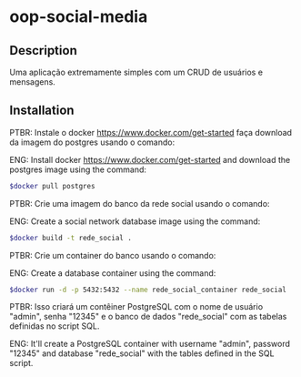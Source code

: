 # oop-social-media

## Description
Uma aplicação extremamente simples com um CRUD de usuários e mensagens.

## Installation
PTBR: Instale o docker https://www.docker.com/get-started
faça download da imagem do postgres usando o comando:

ENG: Install docker https://www.docker.com/get-started and download the postgres image using the command:
```bash
$docker pull postgres
```
PTBR: Crie uma imagem do banco da rede social usando o comando:

ENG: Create a social network database image using the command:
```bash
$docker build -t rede_social .
```
PTBR: Crie um container do banco usando o comando:

ENG: Create a database container using the command:
```bash
$docker run -d -p 5432:5432 --name rede_social_container rede_social
```
PTBR:
Isso criará um contêiner PostgreSQL com o nome de usuário "admin", senha "12345" e o banco de dados "rede_social" com as tabelas definidas no script SQL.

ENG:
It'll create a PostgreSQL container with username "admin", password "12345" and database "rede_social" with the tables defined in the SQL script.
